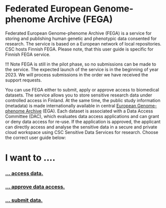 [//]: <> (Haven't touched the text yet.)
# Federated European Genome-phenome Archive (FEGA)

Federated European Genome-phenome Archive (FEGA) is a service for storing and publishing human genetic and phenotypic data consented for research. The service is based on a European network of local repositories. CSC hosts Finnish FEGA. Please note, that this user guide is specific for Finnish FEGA service.

!!! Note 
    FEGA is still in the pilot phase, so no submissions can be made to the service. The expected launch of the service is in the beginning of year 2023. We will process submissions in the order we have received the support requests.

You can use FEGA either to submit, apply or approve access to biomedical datasets. The service allows you to store sensitive research data under controlled access in Finland. At the same time, the public study information (metadata) is made internationally available in central [European Genome-phenome Archive](https://ega-archive.org/studies) (EGA). Each dataset is associated with a Data Access Committee (DAC), which evaluates data access applications and can grant or deny data access for re-use. If the application is approved, the applicant can directly access and analyse the sensitive data in a secure and private cloud workspace using CSC Sensitive Data Services for research. Choose the correct user guide below:

# I want to ....

### [... access data.](./fega_application.md)
### [... approve data access.](./fega_dac.md)
### [... submit data.](./fega_submission.md)

<br/>